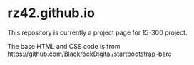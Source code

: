 # rz42.github.io
This repository is currently a project page for 15-300 project. 

The base HTML and CSS code is from https://github.com/BlackrockDigital/startbootstrap-bare